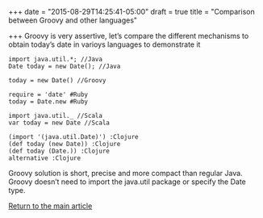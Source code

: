 +++
date = "2015-08-29T14:25:41-05:00"
draft = true
title = "Comparison between Groovy and other languages"

+++
Groovy is very assertive, let’s compare the different mechanisms to obtain today’s date in varioys languages to demonstrate it

```
import java.util.*; //Java
Date today = new Date(); //Java

today = new Date() //Groovy

require = 'date' #Ruby
today = Date.new #Ruby

import java.util._ //Scala
var today = new Date //Scala

(import '(java.util.Date)') :Clojure
(def today (new Date)) :Clojure
(def today (Date.)) :Clojure
alternative :Clojure
```

Groovy solution is short, precise and more compact than regular Java. Groovy doesn’t need to import the java.util package or specify the Date type.

[Return to the main article](/techtalk/groovy)
